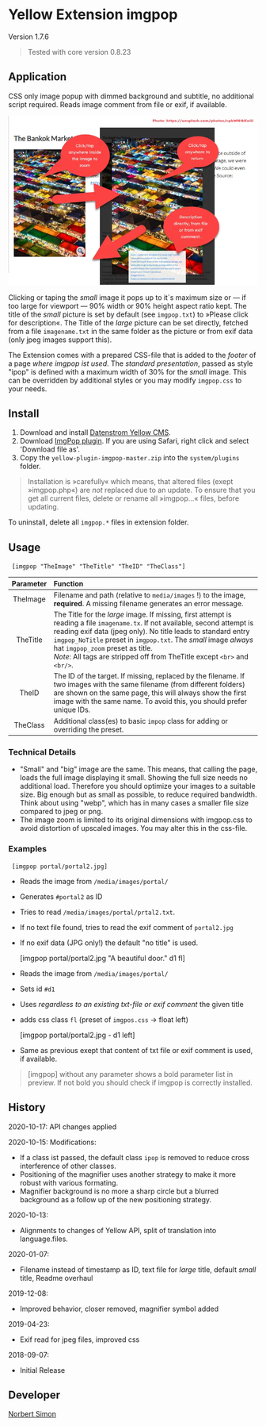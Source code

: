 # Yellow Extension imgpop

Version 1.7.6

> Tested with core version 0.8.23

## Application

CSS only image popup with dimmed background and subtitle, no additional script required. Reads image comment from file or exif, if available.

![Sample of operation](imgpop.webp)

Clicking or taping the *small* image it pops up to it´s maximum size or — if too large for viewport — 90% width or 90% height aspect ratio kept. The title of the *small* picture is set by default (see `imgpop.txt`) to »Please click for description«. The Title of the *large* picture can be set directly, fetched from a file `imagename.txt` in the same folder as the picture or from exif data (only jpeg images support this). 

The Extension comes with a prepared CSS-file that is added to the *footer* of a page *where imgpop ist used*. The *standard presentation*, passed as style "ipop" is defined with a maximum width of 30% for the *small* image. This can be overridden by additional styles or you may modify `imgpop.css` to your needs.

## Install

1. Download and install [Datenstrom Yellow CMS](https://github.com/datenstrom/yellow/).
2. Download [ImgPop plugin](https://github.com/BsNoSi/yellow-extension-imgpop/archive/master.zip ).  If you are using Safari, right click and select 'Download file as'.
3. Copy the `yellow-plugin-imgpop-master.zip` into the `system/plugins` folder.

> Installation is »carefully« which means, that altered files (exept »imgpop.php«) are *not* replaced due to an update. To ensure that you get all current files, delete or rename all »imgpop…« files, before updating.

To uninstall, delete all `imgpop.*` files in extension folder.

## Usage

     [imgpop "TheImage" "TheTitle" "TheID" "TheClass"]

| Parameter | Function |
| :------: | :--- |
| TheImage | Filename and path (relative to `media/images` !) to the image, **required**. A missing filename generates an error message. |
| TheTitle | The Title for the *large* image. If missing, first attempt is reading a file `imagename.tx`. If not available, second attempt is reading exif data (jpeg only). No title leads to standard entry `imgpop_NoTitle` preset in `imgpop.txt`. The *small* image *always* hat `imgpop_zoom` preset as title.<br/>*Note*: All tags are stripped off from TheTitle except `<br>` and `<br/>`. |
|  TheID   | The ID of the target. If missing, replaced by the filename. If two images with the same filename (from different folders) are shown on the same page, this will always show the first image with the same name. To avoid this, you should prefer unique IDs. |
| TheClass | Additional class(es) to basic `impop` class for adding or overriding the preset. |

### Technical Details

- "Small" and "big" image are the same. This means, that calling the page, loads the full image displaying it small. Showing the full size needs no additional load. Therefore you should optimize your images to a suitable size. Big enough but as small as possible, to reduce required bandwidth. Think about using "webp", which has in many cases a smaller file size compared to jpeg or png.      
- The image zoom is limited to its original dimensions with imgpop.css to avoid distortion of upscaled images. You may alter this in the css-file. 


### Examples

     [imgpop portal/portal2.jpg] 

- Reads the image from `/media/images/portal/`
- Generates  `#portal2` as ID
- Tries to read `/media/images/portal/prtal2.txt`.
- If no text file found, tries to read the exif comment of `portal2.jpg`
- If no exif data (JPG only!) the default "no title" is used.

     [imgpop portal/portal2.jpg "A beautiful door." d1 fl]

- Reads  the image from `/media/images/portal/`
- Sets id `#d1`
- Uses *regardless to an existing txt-file or exif comment* the given title
- adds css class `fl` (preset of `imgpos.css` → float left)

     [imgpop portal/portal2.jpg - d1 left]

- Same as previous exept that content of txt file or exif comment is used, if available.

> [imgpop] without any parameter shows a bold parameter list in preview. If not bold you should check if imgpop is correctly installed.

## History

2020-10-17: API changes applied

2020-10-15: Modifications: 

- If a class ist passed, the default class `ipop` is removed to reduce cross interference of other classes.
- Positioning of the magnifier uses another strategy to make it more robust with various formating.
- Magnifier background is no more a sharp circle but a blurred background as a follow up of the new positioning strategy.

2020-10-13: 

- Alignments to changes of Yellow API, split of translation into language.files.

2020-01-07: 

- Filename instead of timestamp as ID, text file for *large* title, default *small* title, Readme overhaul

2019-12-08: 

- Improved behavior, closer removed, magnifier symbol added

2019-04-23: 

- Exif read for jpeg files, improved css

2018-09-07: 

- Initial Release


## Developer

[Norbert Simon](https://nosi.de)
